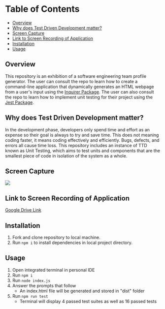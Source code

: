 # Table of Contents

  - [Overview](#overview)
  - [Why does Test Driven Development matter?](#why-does-test-driven-development-matter)
  - [Screen Capture](#screen-capture)
  - [Link to Screen Recording of Application](#link-to-screen-recording-of-application)
  - [Installation](#installation)
  - [Usage](#usage)
  
## Overview
This repository is an exhibition of a software engineering team profile generator. The user can consult the repo to learn how to create a command-line application that dynamically generates an HTML webpage from a user's input using the <a href="https://www.npmjs.com/package/inquirer" target="_blank">Inquirer Package</a>. The user can also consult the repo to learn how to implement unit testing for their project using the  <a href="https://www.npmjs.com/package/jest" target="_blank">Jest Package</a>.  

## Why does Test Driven Development matter?
In the development phase, developers only spend time and effort as an expense so their goal is always to try and save time. This does not meaning coding faster, it means coding effectively and efficiently. Bugs, defects, and errors all cause time loss. This repository includes an instance of TTD known as Unit Testing, which aims to test units and components that are the smallest piece of code in isolation of the system as a whole. 

## Screen Capture
![](https://user-images.githubusercontent.com/81927296/195948813-5e5b876f-4f58-44a6-80b3-37dcedaecb32.gif)

## Link to Screen Recording of Application
[Google Drive Link](https://drive.google.com/file/d/1tLloGdNY4y0uFCW7dVaPTKS29s7X79Vz/view?usp=sharing)

## Installation

  1. Fork and clone repository to local machine.
  2. Run ```npm i``` to install dependencies in local project directory. 
  
## Usage

  1. Open integrated terminal in personal IDE
  2. Run ```npm i```
  3. Run ```node index.js```
  4. Answer the prompts that follow
     - An index.html file will be generated and stored in "dist" folder
  5. Run ```npm run test```
     - Terminal will display 4 passed test suites as well as 16 passed tests
